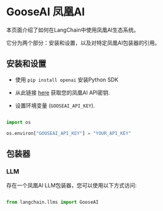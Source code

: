 # GooseAI 凤凰AI



本页面介绍了如何在LangChain中使用凤凰AI生态系统。

它分为两个部分：安装和设置，以及对特定凤凰AI包装器的引用。



## 安装和设置

- 使用 `pip install openai` 安装Python SDK

- 从此链接 [here](https://goose.ai/) 获取您的凤凰AI API密钥.

- 设置环境变量 (`GOOSEAI_API_KEY`).



```python

import os

os.environ["GOOSEAI_API_KEY"] = "YOUR_API_KEY"

```



## 包装器



### LLM



存在一个凤凰AI LLM包装器，您可以使用以下方式访问: 

```python

from langchain.llms import GooseAI

```
